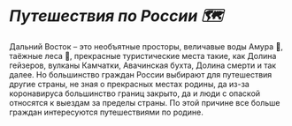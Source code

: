 # *Путешествия по России :world_map:*
Дальний Восток – это необъятные просторы, величавые воды Амура :microbe:,
таёжные леса :evergreen_tree:, прекрасные туристические места такие, как Долина гейзеров,
вулканы Камчатки, Авачинская бухта, Долина смерти и так далее. Но большинство граждан
России выбирают для путешествия другие страны, не зная о прекрасных местах родины, да
из-за коронавируса большинство границ закрыто, да и люди с опаской относятся к выездам
за пределы страны. По этой причине все больше граждан интересуются путешествиями по родине. 
